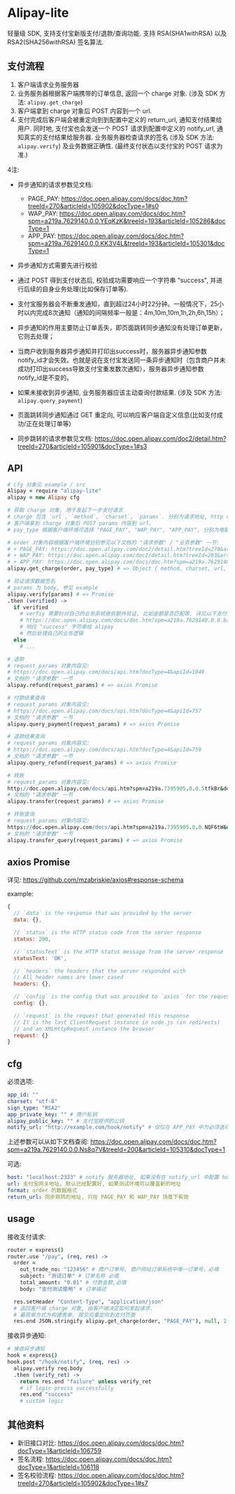 Alipay-lite
===

轻量级 SDK, 支持支付宝新版支付/退款/查询功能.
支持 RSA(SHA1withRSA) 以及 RSA2(SHA256withRSA) 签名算法.

## 支付流程

1. 客户端请求业务服务器
2. 业务服务器根据客户端携带的订单信息, 返回一个 charge 对象. (涉及 SDK 方法: `alipay.get_charge`)
3. 客户端拿到 charge 对象后 POST 内容到一个 url.
4. 支付完成后客户端会被重定向到到配置中定义的 return_url, 通知支付结果给用户.
   同时地, 支付宝也会发送一个 POST 请求到配置中定义的 notify_url, 通知真实的支付结果给服务器.
   业务服务器检查请求的签名 (涉及 SDK 方法: `alipay.verify`) 及业务数据正确性.
   (最终支付状态以支付宝的 POST 请求为准.)

4注:

+ 异步通知的请求参数见文档:
  - PAGE_PAY: https://doc.open.alipay.com/docs/doc.htm?treeId=270&articleId=105902&docType=1#s0
  - WAP_PAY: https://doc.open.alipay.com/docs/doc.htm?spm=a219a.7629140.0.0.YEqKzK&treeId=193&articleId=105286&docType=1
  - APP_PAY: https://doc.open.alipay.com/docs/doc.htm?spm=a219a.7629140.0.0.KK3V4L&treeId=193&articleId=105301&docType=1
+ 异步通知方式需要先进行校验
+ 通过 POST 得到支付状态后, 校验成功需要响应一个字符串 "success", 并进行后续的自身业务处理(比如保存订单等).
+ 支付宝服务器会不断重发通知，直到超过24小时22分钟。一般情况下，25小时以内完成8次通知（通知的间隔频率一般是：4m,10m,10m,1h,2h,6h,15h）；
+ 异步通知的作用主要防止订单丢失，即页面跳转同步通知没有处理订单更新，它则去处理；
+ 当商户收到服务器异步通知并打印出success时，服务器异步通知参数notify_id才会失效。也就是说在支付宝发送同一条异步通知时（包含商户并未成功打印出success导致支付宝重发数次通知），服务器异步通知参数notify_id是不变的。
+ 如果未接收到异步通知, 业务服务器应该主动查询付款结果. (涉及 SDK 方法: `alipay.query_payment`)

+ 页面跳转同步通知通过 GET 重定向, 可以响应客户端自定义信息(比如支付成功/正在处理订单等)
+ 同步跳转的请求参数见文档: https://doc.open.alipay.com/doc2/detail.htm?treeId=270&articleId=105901&docType=1#s3

## API
```coffee
# cfg 对象见 example / src
Alipay = require "alipay-lite"
alipay = new Alipay cfg

# 获取 charge 对象, 用于发起下一步支付请求
# charge 包含 `url`, `method`, `charset`, `params`. 分别为请求地址, http verb, 字符集, body content.
# 客户端拿到 charge 对象后 POST params 内容到 url.
# pay_type 根据客户端环境可选择 "PAGE_PAY", "WAP_PAY", "APP_PAY", 分别为电脑网页, 手机网页, 手机app

# order 对象内容根据客户端环境分别参见以下文档的 "请求参数" / "业务参数" 一节:
# + PAGE_PAY: https://doc.open.alipay.com/doc2/detail.htm?treeId=270&articleId=105901&docType=1
# + WAP_PAY: https://doc.open.alipay.com/doc2/detail.htm?treeId=203&articleId=105463&docType=1
# + APP_PAY: https://doc.open.alipay.com/docs/doc.htm?spm=a219a.7629140.0.0.Hqeal6&treeId=193&articleId=105465&docType=1
alipay.get_charge(order, pay_type) # => Object { method, charset, url, params }

# 验证请求数据签名
# params 为 body, 参见 example
alipay.verify(params) # => Promise
.then (verified) ->
  if verified
    # verfiy 需要针对自己的业务系统做些额外验证, 比如金额是否匹配等, 详见以下支付宝文档中 "异步返回结果验签" 的第五步:
    # https://doc.open.alipay.com/docs/doc.htm?spm=a219a.7629140.0.0.baE541&treeId=193&articleId=105902&docType=1#s7
    # 响应 "success" 字符串给 alipay
    # 然后处理自己的业务逻辑
  else
    # ...

# 退款
# request_params 对象内容见: 
# https://doc.open.alipay.com/docs/api.htm?docType=4&apiId=1049
# 文档的 "请求参数" 一节
alipay.refund(request_params) # => axios Promise

# 付款结果查询
# request_params 对象内容见: 
# https://doc.open.alipay.com/docs/api.htm?docType=4&apiId=757
# 文档的 "请求参数" 一节
alipay.query_payment(request_params) # => axios Promise

# 退款结果查询
# request_params 对象内容见: 
# https://doc.open.alipay.com/docs/api.htm?docType=4&apiId=759
# 文档的 "请求参数" 一节
alipay.query_refund(request_params) # => axios Promise

# 转账
# request_params 对象内容见: 
http://doc.open.alipay.com/docs/api.htm?spm=a219a.7395905.0.0.5tfkBr&docType=4&apiId=1321 
# 文档的 "请求参数" 一节
alipay.transfer(request_params) # => axios Promise

# 转账查询
# request_params 对象内容见: 
https://doc.open.alipay.com/docs/api.htm?spm=a219a.7395905.0.0.NQF6tW&docType=4&apiId=1322
# 文档的 "请求参数" 一节
alipay.transfer_query(request_params) # => axios Promise
```

## axios Promise

详见: https://github.com/mzabriskie/axios#response-schema

example:

```js
{
  // `data` is the response that was provided by the server
  data: {},

  // `status` is the HTTP status code from the server response
  status: 200,

  // `statusText` is the HTTP status message from the server response
  statusText: 'OK',

  // `headers` the headers that the server responded with
  // All header names are lower cased
  headers: {},

  // `config` is the config that was provided to `axios` for the request
  config: {},

  // `request` is the request that generated this response
  // It is the last ClientRequest instance in node.js (in redirects)
  // and an XMLHttpRequest instance the browser
  request: {}
}
```

## cfg

必须选项:

```yaml
app_id: ""
charset: "utf-8"
sign_type: "RSA2"
app_private_key: "" # 商户私钥
alipay_public_key: "" # 支付宝提供的公钥
notify_url: "http://example.com/hook/notify" # 仅仅在 APP_PAY 中为必须选项
```

上述参数可以从如下文档查阅: https://doc.open.alipay.com/docs/doc.htm?spm=a219a.7629140.0.0.Ns8q7V&treeId=200&articleId=105310&docType=1

可选:
```yaml
host: "localhost:2333" # notify 服务器地址, 如果没有在 notify_url 中配置 host, 那么这里需要配置.
url: 支付宝网关地址, 默认已经配置好, 如果测试环境可以覆盖新的地址
format: order 的数据格式
return_url: 同步跳转的地址, 只在 PAGE_PAY 和 WAP_PAY 场景下有效
```

## usage

接收支付请求:
```coffee
router = express()
router.use "/pay", (req, res) ->
  order =
    out_trade_no: "123456" # 商户订单号, 商户网站订单系统中唯一订单号，必填
    subject: "测试订单" # 订单名称 必填
    total_amount: "0.01" # 付款金额,必填
    body: "支付测试使用" # 订单描述

  res.setHeader "Content-Type", "application/json"
  # 返回客户端 charge 对象, 由客户端决定如何发起请求.
  # 最简单方式为构建表单, 提交后重定向到支付页面
  res.end JSON.stringify alipay.get_charge(order, "PAGE_PAY"), null, 2
```

接收异步通知:
```coffee
# 接收异步通知
hook = express()
hook.post "/hook/notify", (req, res) ->
  alipay.verify req.body
  .then (verify_ret) ->
    return res.end "failure" unless verify_ret
    # if logic procss successfully
    res.end "success"
    # custom logic
```

## 其他资料

+ 新旧接口对比: https://doc.open.alipay.com/docs/doc.htm?docType=1&articleId=106759
+ 签名流程: https://doc.open.alipay.com/docs/doc.htm?docType=1&articleId=106118
+ 签名校验流程: https://doc.open.alipay.com/docs/doc.htm?treeId=270&articleId=105902&docType=1#s7
